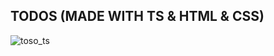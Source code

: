 ## TODOS (MADE WITH TS & HTML & CSS)

![toso_ts](https://github.com/ademmeral/todos_ts/assets/107725052/1b1162b6-b431-43c6-9076-01f1661a24a2)
